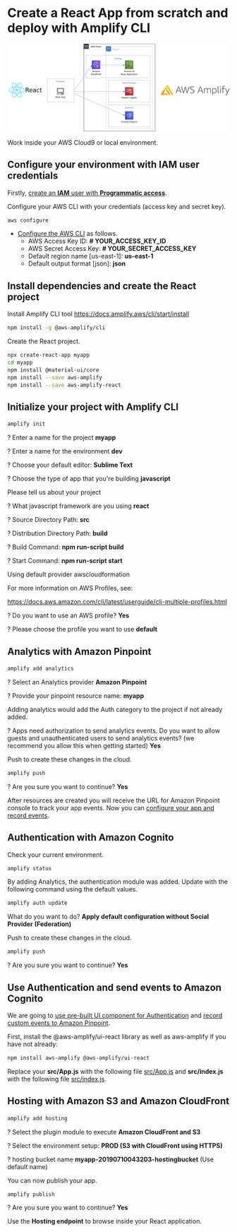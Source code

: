 # Create a React App from scratch and deploy with Amplify CLI

![Diagram](images/diagram.png)

Work inside your AWS Cloud9 or local environment.

## Configure your environment with IAM user credentials

Firstly, [create an **IAM** user with **Programmatic access**](https://docs.aws.amazon.com/IAM/latest/UserGuide/id_users_create.html#id_users_create_console).

Configure your AWS CLI with your credentials (access key and secret key).

``` bash
aws configure
```

- [Configure the AWS CLI](https://docs.aws.amazon.com/cli/latest/userguide/cli-chap-configure.html#cli-quick-configuration) as follows.
    - AWS Access Key ID: **# YOUR_ACCESS_KEY_ID**
    - AWS Secret Access Key: **# YOUR_SECRET_ACCESS_KEY**
    - Default region name [us-east-1]: **us-east-1**
    - Default output format [json]: **json**

## Install dependencies and create the React project

Install Amplify CLI tool https://docs.amplify.aws/cli/start/install

``` bash
npm install -g @aws-amplify/cli
```

Create the React project.

``` bash
npx create-react-app myapp
cd myapp
npm install @material-ui/core
npm install --save aws-amplify
npm install --save aws-amplify-react
```

## Initialize your project with Amplify CLI

``` bash
amplify init
```

? Enter a name for the project **myapp**

? Enter a name for the environment **dev**

? Choose your default editor: **Sublime Text**

? Choose the type of app that you're building **javascript**

Please tell us about your project

? What javascript framework are you using **react**

? Source Directory Path:  **src**

? Distribution Directory Path: **build**

? Build Command:  **npm run-script build**

? Start Command: **npm run-script start**

Using default provider  awscloudformation

For more information on AWS Profiles, see:

https://docs.aws.amazon.com/cli/latest/userguide/cli-multiple-profiles.html

? Do you want to use an AWS profile? **Yes**

? Please choose the profile you want to use **default**

## Analytics with Amazon Pinpoint

``` bash
amplify add analytics
```

? Select an Analytics provider **Amazon Pinpoint**

? Provide your pinpoint resource name: **myapp**

Adding analytics would add the Auth category to the project if not already added.

? Apps need authorization to send analytics events. Do you want to allow guests and unauthenticated users to send analytics events? (we recommend you allow this when getting started) **Yes**

Push to create these changes in the cloud.

``` bash
amplify push
```

? Are you sure you want to continue? **Yes**

After resources are created you will receive the URL for Amazon Pinpoint console to track your app events. Now you can [configure your app and record events](https://docs.amplify.aws/lib/analytics/getting-started/q/platform/js#configure-your-app).


## Authentication with Amazon Cognito

Check your current environment.

``` bash
amplify status
```

By adding Analytics, the authentication module was added. Update with the following command using the default values.

``` bash
amplify auth update
```

What do you want to do? **Apply default configuration without Social Provider (Federation)**

Push to create these changes in the cloud.

``` bash
amplify push
```

? Are you sure you want to continue? **Yes**

## Use Authentication and send events to Amazon Cognito

We are going to [use pre-built UI component for Authentication](https://docs.amplify.aws/lib/auth/getting-started/q/platform/js#option-1-use-pre-built-ui-components) and [record custom events to Amazon Pinpoint](https://docs.amplify.aws/lib/analytics/record/q/platform/js#recording-custom-events).

First, install the @aws-amplify/ui-react library as well as aws-amplify if you have not already:

``` bash
npm install aws-amplify @aws-amplify/ui-react
```

Replace your **src/App.js** with the following file [src/App.js](src/App.js) and **src/index.js** with the following file [src/index.js](src/index.js).

## Hosting with Amazon S3 and Amazon CloudFront

``` bash
amplify add hosting
```

? Select the plugin module to execute **Amazon CloudFront and S3**

? Select the environment setup: **PROD (S3 with CloudFront using HTTPS)**

? hosting bucket name **myapp-20190710043203-hostingbucket** (Use default name)

You can now publish your app.

``` bash
amplify publish
```

? Are you sure you want to continue? **Yes**

Use the **Hosting endpoint** to browse inside your React application.